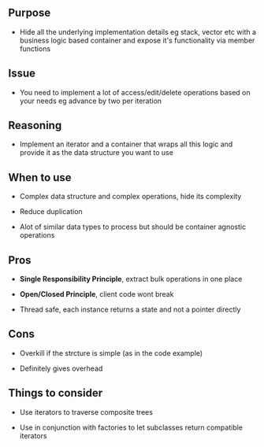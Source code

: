 ## Purpose

* Hide all the underlying implementation details eg stack, vector etc with a business logic based container and expose it's functionality via member functions

## Issue

* You need to implement a lot of access/edit/delete operations based on your needs eg advance by two per iteration

## Reasoning

* Implement an iterator and a container that wraps all this logic and provide it as the data structure you want to use

## When to use

* Complex data structure and complex operations, hide its complexity

* Reduce duplication

* Alot of similar data types to process but should be container agnostic operations

## Pros

* __Single Responsibility Principle__, extract bulk operations in one place

* __Open/Closed Principle__, client code wont break

* Thread safe, each instance returns a state and not a pointer directly

## Cons 

* Overkill if the strcture is simple (as in the code example)

* Definitely gives overhead

## Things to consider

* Use iterators to traverse composite trees

* Use in conjunction with factories to let subclasses return compatible iterators